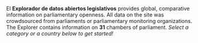 El **Explorador de datos abiertos legislativos** provides global, comparative information on parliamentary openness. All data on the site was crowdsourced from parliaments or parliamentary monitoring organizations. The Explorer contains information on **31** chambers of parliament. *Select a category or a country below to get started!*  
